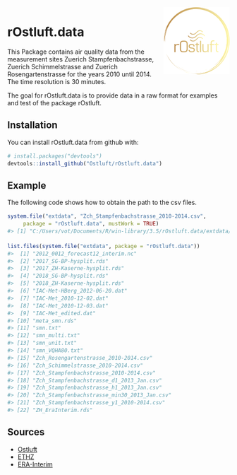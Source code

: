 
<!-- README.md is generated from README.Rmd. Please edit that file -->
<img src="man/figures/logo.png" align="right" />

rOstluft.data
=============

This Package contains air quality data from the measurement sites Zuerich Stampfenbachstrasse, Zuerich Schimmelstrasse and Zuerich Rosengartenstrasse for the years 2010 until 2014. The time resolution is 30 minutes.

The goal for rOstluft.data is to provide data in a raw format for examples and test of the package rOstluft.

Installation
------------

You can install rOstluft.data from github with:

``` r
# install.packages("devtools")
devtools::install_github("Ostluft/rOstluft.data")
```

Example
-------

The following code shows how to obtain the path to the csv files.

``` r
system.file("extdata", "Zch_Stampfenbachstrasse_2010-2014.csv",
     package = "rOstluft.data", mustWork = TRUE)
#> [1] "C:/Users/vot/Documents/R/win-library/3.5/rOstluft.data/extdata/Zch_Stampfenbachstrasse_2010-2014.csv"

list.files(system.file("extdata", package = "rOstluft.data"))
#>  [1] "2012_0012_forecast12_interim.nc"           
#>  [2] "2017_SG-BP-hysplit.rds"                    
#>  [3] "2017_ZH-Kaserne-hysplit.rds"               
#>  [4] "2018_SG-BP-hysplit.rds"                    
#>  [5] "2018_ZH-Kaserne-hysplit.rds"               
#>  [6] "IAC-Met-HBerg_2012-06-20.dat"              
#>  [7] "IAC-Met_2010-12-02.dat"                    
#>  [8] "IAC-Met_2010-12-03.dat"                    
#>  [9] "IAC-Met_edited.dat"                        
#> [10] "meta_smn.rds"                              
#> [11] "smn.txt"                                   
#> [12] "smn_multi.txt"                             
#> [13] "smn_unit.txt"                              
#> [14] "smn_VQHA80.txt"                            
#> [15] "Zch_Rosengartenstrasse_2010-2014.csv"      
#> [16] "Zch_Schimmelstrasse_2010-2014.csv"         
#> [17] "Zch_Stampfenbachstrasse_2010-2014.csv"     
#> [18] "Zch_Stampfenbachstrasse_d1_2013_Jan.csv"   
#> [19] "Zch_Stampfenbachstrasse_h1_2013_Jan.csv"   
#> [20] "Zch_Stampfenbachstrasse_min30_2013_Jan.csv"
#> [21] "Zch_Stampfenbachstrasse_y1_2010-2014.csv"  
#> [22] "ZH_EraInterim.rds"
```

Sources
-------

-   [Ostluft](https://www.ostluft.ch)
-   [ETHZ](http://www.iac.ethz.ch/the-institute/weather-stations.html)
-   [ERA-Interim](https://www.ecmwf.int/en/forecasts/datasets/archive-datasets/reanalysis-datasets/era-interim)
